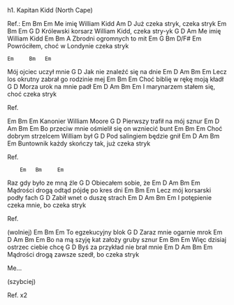 h1. Kapitan Kidd (North Cape)

Ref.:
   Em   Bm      Em
Me imię William Kidd
          Am           D
Już czeka stryk, czeka stryk
          Em      Bm      Em          G    D
Królewski korsarz William Kidd, czeka stry-yk
   G    D       Am
Me imię William Kidd
        Em   Bm      A
Zbrodni ogromnych to mit
     Em     G         Bm    D/F#  Em
Powróciłem, choć w Londynie czeka stryk


    Em     Bm   Em
Mój ojciec uczył mnie
        G              D
Jak nie znaleźć się na dnie
          Em     D      Am   Bm     Em
Lecz los okrutny zabrał go rodzinie mej
              Em   Bm   Em
Choć biblię w rękę moją kładł
      G            D
Morza urok na mnie padł
      Em     D      Am        Bm    Em
I marynarzem stałem się, choć czeka stryk


Ref.


  Em     Bm      Em
Kanonier William Moore
         G             D
Pierwszy trafił na mój sznur
           Em     D      Am     Bm       Em
Bo przeciw mnie ośmielił się on wzniecić bunt
            Em        Bm      Em
Choć dobrym strzelcem William był
      G              D
Pod salingiem będzie gnił
          Em    D       Am       Bm    Em
Buntownik każdy skończy tak, już czeka stryk


Ref.


        Em   Bm     Em
Raz gdy było ze mną źle
    G            D
Obiecałem sobie, że
         Em    D     Am    Bm      Em
Mądrości drogą odtąd pójdę po kres dni
            Em     Bm    Em
Lecz mój korsarski podły fach
      G            D
Zabił wnet o duszę strach
      Em     D     Am       Bm    Em
I potępienie czeka mnie, bo czeka stryk


Ref.


(wolniej)
     Em  Bm    Em
To egzekucyjny blok
      G            D
Zaraz mnie ogarnie mrok
         Em    D   Am     Bm    Em
Bo na mą szyję kat założy gruby sznur
             Em      Bm     Em
Więc dzisiaj ostrzec ciebie chcę
       G                 D
Byś za przykład nie brał mnie
         Em    D      Am        Bm    Em
Mądrości drogą zawsze szedł, bo czeka stryk

Me...

(szybciej)

Ref. x2
